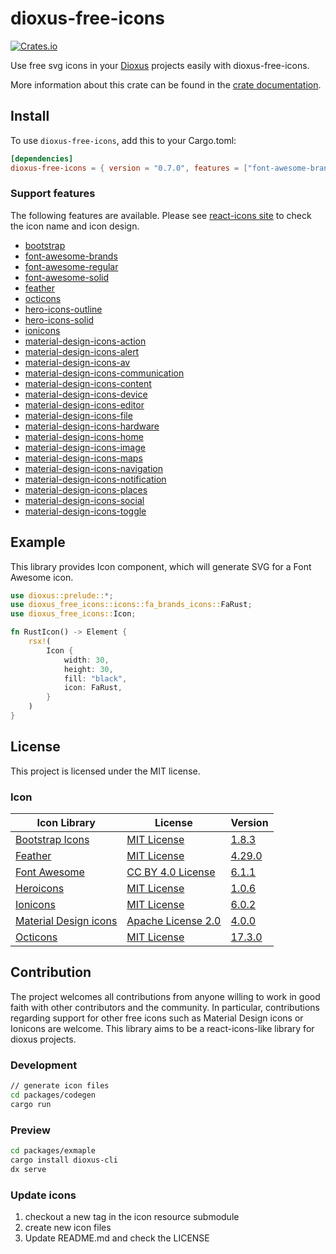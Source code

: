 # dioxus-free-icons

[![Crates.io](https://img.shields.io/crates/v/dioxus-free-icons)](https://crates.io/crates/dioxus-free-icons)

Use free svg icons in your [Dioxus](https://dioxuslabs.com/) projects easily with dioxus-free-icons.

More information about this crate can be found in the [crate documentation](https://docs.rs/dioxus-free-icons/0.7.0/dioxus_free_icons/).

## Install

To use `dioxus-free-icons`, add this to your Cargo.toml:

```toml
[dependencies]
dioxus-free-icons = { version = "0.7.0", features = ["font-awesome-brands"] }
```

### Support features

The following features are available. Please see [react-icons site](https://react-icons.github.io/react-icons) to check the icon name and icon design. 

- [bootstrap](https://docs.rs/dioxus-free-icons/0.7.0/dioxus_free_icons/icons/bs_icons/index.html)
- [font-awesome-brands](https://docs.rs/dioxus-free-icons/0.7.0/dioxus_free_icons/icons/fa_brands_icons/index.html)
- [font-awesome-regular](https://docs.rs/dioxus-free-icons/0.7.0/dioxus_free_icons/icons/fa_regular_icons/index.html)
- [font-awesome-solid](https://docs.rs/dioxus-free-icons/0.7.0/dioxus_free_icons/icons/fa_solid_icons/index.html)
- [feather](https://docs.rs/dioxus-free-icons/0.7.0/dioxus_free_icons/icons/fi_icons/index.html)
- [octicons](https://docs.rs/dioxus-free-icons/0.7.0/dioxus_free_icons/icons/go_icons/index.html)
- [hero-icons-outline](https://docs.rs/dioxus-free-icons/0.7.0/dioxus_free_icons/icons/hi_outline_icons/index.html)
- [hero-icons-solid](https://docs.rs/dioxus-free-icons/0.7.0/dioxus_free_icons/icons/hi_solid_icons/index.html)
- [ionicons](https://docs.rs/dioxus-free-icons/0.7.0/dioxus_free_icons/icons/io_icons/index.html)
- [material-design-icons-action](https://docs.rs/dioxus-free-icons/0.7.0/dioxus_free_icons/icons/md_action_icons/index.html)
- [material-design-icons-alert](https://docs.rs/dioxus-free-icons/0.7.0/dioxus_free_icons/icons/md_alert_icons/index.html)
- [material-design-icons-av](https://docs.rs/dioxus-free-icons/0.7.0/dioxus_free_icons/icons/md_av_icons/index.html)
- [material-design-icons-communication](https://docs.rs/dioxus-free-icons/0.7.0/dioxus_free_icons/icons/md_communication_icons/index.html)
- [material-design-icons-content](https://docs.rs/dioxus-free-icons/0.7.0/dioxus_free_icons/icons/md_content_icons/index.html)
- [material-design-icons-device](https://docs.rs/dioxus-free-icons/0.7.0/dioxus_free_icons/icons/io_icons/index.html)
- [material-design-icons-editor](https://docs.rs/dioxus-free-icons/0.7.0/dioxus_free_icons/icons/md_editor_icons/index.html)
- [material-design-icons-file](https://docs.rs/dioxus-free-icons/0.7.0/dioxus_free_icons/icons/md_file_icons/index.html)
- [material-design-icons-hardware](https://docs.rs/dioxus-free-icons/0.7.0/dioxus_free_icons/icons/md_hardware_icons/index.html)
- [material-design-icons-home](https://docs.rs/dioxus-free-icons/0.7.0/dioxus_free_icons/icons/md_home_icons/index.html)
- [material-design-icons-image](https://docs.rs/dioxus-free-icons/0.7.0/dioxus_free_icons/icons/md_image_icons/index.html)
- [material-design-icons-maps](https://docs.rs/dioxus-free-icons/0.7.0/dioxus_free_icons/icons/md_maps_icons/index.html)
- [material-design-icons-navigation](https://docs.rs/dioxus-free-icons/0.7.0/dioxus_free_icons/icons/md_navigation_icons/index.html)
- [material-design-icons-notification](https://docs.rs/dioxus-free-icons/0.7.0/dioxus_free_icons/icons/md_notification_icons/index.html)
- [material-design-icons-places](https://docs.rs/dioxus-free-icons/0.7.0/dioxus_free_icons/icons/md_places_icons/index.html)
- [material-design-icons-social](https://docs.rs/dioxus-free-icons/0.7.0/dioxus_free_icons/icons/md_social_icons/index.html)
- [material-design-icons-toggle](https://docs.rs/dioxus-free-icons/0.7.0/dioxus_free_icons/icons/md_toggle_icons/index.html)

## Example

This library provides Icon component, which will generate SVG for a Font Awesome icon.

```rust
use dioxus::prelude::*;
use dioxus_free_icons::icons::fa_brands_icons::FaRust;
use dioxus_free_icons::Icon;

fn RustIcon() -> Element {
    rsx!(
        Icon {
            width: 30,
            height: 30,
            fill: "black",
            icon: FaRust,
        }
    )
}
```

## License

This project is licensed under the MIT license.

### Icon

Icon Library|License|Version
---|---|---
[Bootstrap Icons](https://icons.getbootstrap.com/)|[MIT License](https://github.com/twbs/icons/blob/main/LICENSE.md)| [1.8.3](https://github.com/twbs/icons/tree/v1.8.3)
[Feather](https://feathericons.com/)|[MIT License](https://github.com/feathericons/feather/blob/master/LICENSE)| [4.29.0](https://github.com/feathericons/feather/tree/v4.29.0)
[Font Awesome](https://fontawesome.com/)|[CC BY 4.0 License](https://creativecommons.org/licenses/by/4.0/)| [6.1.1](https://github.com/FortAwesome/Font-Awesome/tree/6.1.1)
[Heroicons](https://heroicons.com/)|[MIT License](https://github.com/tailwindlabs/heroicons/blob/master/LICENSE)| [1.0.6](https://github.com/tailwindlabs/heroicons/tree/v1.0.6)
[Ionicons](https://ionic.io/ionicons)|[MIT License](https://github.com/ionic-team/ionicons/blob/main/LICENSE)| [6.0.2](https://github.com/ionic-team/ionicons/tree/v6.0.2)
[Material Design icons](https://developers.google.com/fonts/docs/material_icons)|[Apache License 2.0](https://github.com/google/material-design-icons/blob/master/LICENSE)| [4.0.0](https://github.com/google/material-design-icons/tree/4.0.0)
[Octicons](https://primer.style/octicons/)|[MIT License](https://github.com/primer/octicons/blob/main/LICENSE)| [17.3.0](https://github.com/primer/octicons/tree/v17.3.0)

## Contribution

The project welcomes all contributions from anyone willing to work in good faith with other contributors and the community. 
In particular, contributions regarding support for other free icons such as Material Design icons or Ionicons are welcome. 
This library aims to be a react-icons-like library for dioxus projects.

### Development

```sh
// generate icon files
cd packages/codegen
cargo run
```

### Preview

```sh
cd packages/exmaple
cargo install dioxus-cli
dx serve
```

### Update icons

1. checkout a new tag in the icon resource submodule
2. create new icon files
3. Update README.md and check the LICENSE
